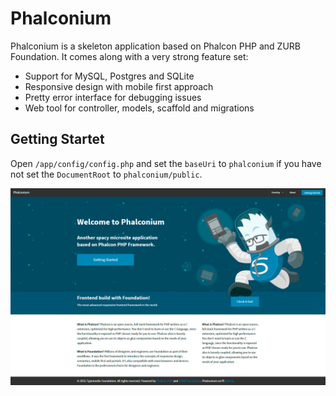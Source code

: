 # Phalconium

Phalconium is a skeleton application based on Phalcon PHP and ZURB Foundation. It comes along with a very strong feature set:

* Support for MySQL, Postgres and SQLite
* Responsive design with mobile first approach
* Pretty error interface for debugging issues
* Web tool for controller, models, scaffold and migrations

## Getting Startet

Open `/app/config/config.php` and set the `baseUri` to `phalconium` if you have not set the `DocumentRoot` to `phalconium/public`.

![Screenshot](https://raw.githubusercontent.com/typomedia/phalconium/master/screenshot.png "Phalconium Screenshot")
